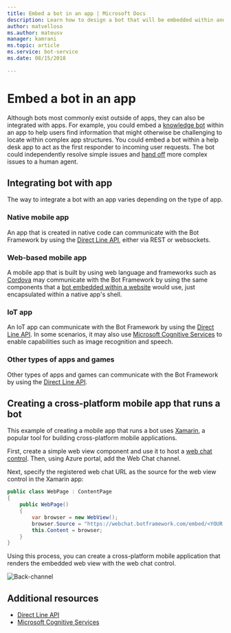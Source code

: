 ```yaml
---
title: Embed a bot in an app | Microsoft Docs
description: Learn how to design a bot that will be embedded within another app.
author: matvelloso
ms.author: mateusv
manager: kamrani
ms.topic: article
ms.service: bot-service
ms.date: 08/15/2018
 
---
```


# Embed a bot in an app

Although bots most commonly exist outside of apps, they can also be integrated with apps. For example, you could embed a [knowledge bot](~/bot-service-design-pattern-knowledge-base.md) within an app 
to help users find information that might otherwise be challenging to locate within complex app structures. 
You could embed a bot within a help desk app to act as the first responder to incoming user requests. 
The bot could independently resolve simple issues and [hand off](~/bot-service-design-pattern-handoff-human.md) more complex issues to a human agent. 

## Integrating bot with app

The way to integrate a bot with an app varies depending on the type of app. 

### Native mobile app

An app that is created in native code can communicate with the Bot Framework by using 
the [Direct Line API][directLineAPI], 
either via REST or websockets.

### Web-based mobile app

A mobile app that is built by using web language and frameworks such as <a href="https://cordova.apache.org/" target="_blank">Cordova</a> 
may communicate with the Bot Framework by using the same components that a 
[bot embedded within a website](~/bot-service-design-pattern-embed-web-site.md) would use, 
just encapsulated within a native app's shell.

### IoT app

An IoT app can communicate with the Bot Framework by using 
the [Direct Line API][directLineAPI]. 
In some scenarios, it may also use <a href="https://www.microsoft.com/cognitive-services/" target="_blank">Microsoft Cognitive Services</a> 
to enable capabilities such as image recognition and speech.

### Other types of apps and games

Other types of apps and games can communicate with the Bot Framework by using 
the [Direct Line API][directLineAPI]. 

## Creating a cross-platform mobile app that runs a bot

This example of creating a mobile app that runs a bot uses <a href="https://www.xamarin.com/" target="_blank">Xamarin</a>, a popular tool 
for building cross-platform mobile applications. 

First, create a simple web view component and use it to host a 
<a href="https://github.com/Microsoft/BotFramework-WebChat" target="_blank">web chat control</a>. 
Then, using Azure portal, add the Web Chat channel. 

Next, specify the registered web chat URL as the source for the web view control in the Xamarin app:

```cs
public class WebPage : ContentPage
{
	public WebPage()
	{
		var browser = new WebView();
		browser.Source = "https://webchat.botframework.com/embed/<YOUR SECRET KEY HERE>";
		this.Content = browser;
	}
}
```

Using this process, you can create a cross-platform mobile application 
that renders the embedded web view with the web chat control.

![Back-channel](~/media/bot-service-design-pattern-embed-app/xamarin-apps.png)

<!-- TODO: No sample bot available
## Sample code

For a complete sample that shows how to create a cross-platform mobile app that runs a bot (as described in this article), see the <a href="https://github.com/Microsoft/BotBuilder-Samples/tree/master/CSharp/capability-BotInApps" target="_blank">Bot in Apps sample</a> in GitHub.
-->

## Additional resources

- [Direct Line API][directLineAPI]
- <a href="https://www.microsoft.com/cognitive-services/" target="_blank">Microsoft Cognitive Services</a>

[directLineAPI]: https://docs.microsoft.com/azure/bot-service/rest-api/bot-framework-rest-direct-line-3-0-concepts
